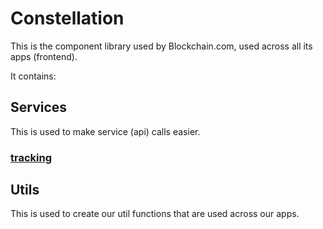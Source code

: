 # Constellation

This is the component library used by Blockchain.com, used across all its apps (frontend).

It contains:

## Services

This is used to make service (api) calls easier.

### [tracking](./docs/services/tracking)

## Utils

This is used to create our util functions that are used across our apps.
